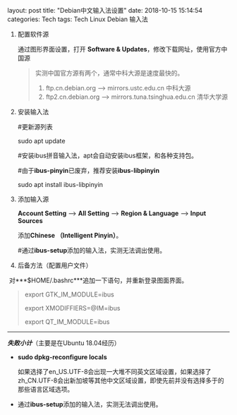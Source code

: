 layout: post
title:  "Debian中文输入法设置"
date:   2018-10-15 15:14:54
categories: Tech
tags: Tech Linux Debian 输入法

1. 配置软件源

   通过图形界面设置，打开 **Software & Updates**，修改下载网址，使用官方中国源 

   >实测中国官方源有两个，通常中科大源是速度最快的。
   >
   >1. ftp.cn.debian.org --> mirrors.ustc.edu.cn 中科大源
   >2. ftp2.cn.debian.org -->  mirrors.tuna.tsinghua.edu.cn 清华大学源

2. 安装输入法

    #更新源列表

   sudo apt update 

    #安装ibus拼音输入法，apt会自动安装ibus框架，和各种支持包。

   #由于**ibus-pinyin**已废弃，推荐安装**ibus-libpinyin**

   sudo apt install ibus-libpinyin 

3. 添加输入源

   **Account Setting** --> **All Setting** --> **Region & Language** --> **Input Sources**

   添加**Chinese （Intelligent Pinyin）**。

   #通过**ibus-setup**添加的输入法，实测无法调出使用。

4. 后备方法（配置用户文件）

​       对***$HOME/.bashrc***追加一下语句，并重新登录图面界面。

> export GTK_IM_MODULE=ibus
>
> export XMODIFFIERS=@IM=ibus
>
> export QT_IM_MODULE=ibus

---

***失败小计***（主要是在Ubuntu 18.04经历）

* **sudo dpkg-reconfigure locals**

  如果选择了en_US.UTF-8会出现一大堆不同英文区域设置，如果选择了zh_CN.UTF-8会出新加坡等其他中文区域设置，即使先前并没有选择多于的那些语言区域选项。

* 通过**ibus-setup**添加的输入法，实测无法调出使用。



